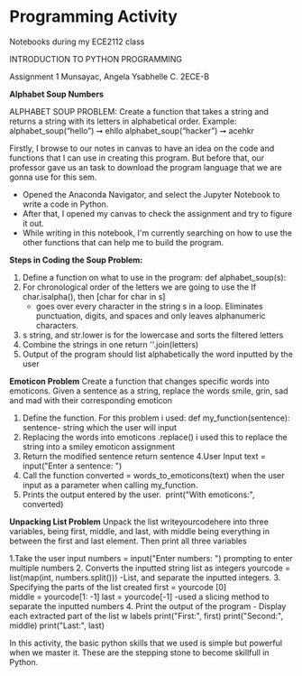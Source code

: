 

























# Programming Activity 
Notebooks during my ECE2112 class 

INTRODUCTION TO PYTHON PROGRAMMING

Assignment 1
Munsayac, Angela Ysabhelle C. 
2ECE-B

**Alphabet Soup Numbers**

ALPHABET SOUP PROBLEM: Create a function that takes a string and returns a string with its letters
in alphabetical order.
Example: alphabet_soup(“hello”) ➞ ehllo
alphabet_soup(“hacker”) ➞ acehkr

Firstly, I browse to our notes in canvas to have an idea on the code and functions that I can use in creating this program. But before that, our professor gave us an task to download the program language that we are gonna use for this sem.
- Opened the Anaconda Navigator, and select the Jupyter Notebook to write a code in Python.
- After that, I opened my canvas to check the assignment and try to figure it out.
- While writing in this notebook, I'm currently searching on how to use the other functions that can help me to build the program.
  
**Steps in Coding the Soup Problem:**
1. Define a function on what to use in the program:
   def alphabet_soup(s):
2. For chronological order of the letters we are going to use the
   If char.isalpha(), then [char for char in s]
   - goes over every character in the string s in a loop. Eliminates punctuation,       digits, and spaces and only leaves alphanumeric characters.
3. s string, and str.lower is for the lowercase and sorts the filtered letters 
4. Combine the strings in one
   return ''.join(letters)
6. Output of the program should list alphabetically the word inputted by the user

**Emoticon Problem**
Create a function that changes specific words into emoticons. Given a sentence
as a string, replace the words smile, grin, sad and mad with their corresponding emoticon

1. Define the function. For this problem i used:
   def my_function(sentence):
   sentence- string which the user will input
2. Replacing the words into emoticons
   .replace() i used this to replace the string into a smiley emoticon assignment
3. Return the modified sentence
   return sentence
4.User Input
   text = input("Enter a sentence: ")
5. Call the function
   converted = words_to_emoticons(text) when the user input as a parameter when       calling my_function.
6. Prints the output entered by the user.
​   print("With emoticons:", converted)

**Unpacking List Problem**
Unpack the list writeyourcodehere into three variables, being first,
middle, and last, with middle being everything in between the first and last element. Then print all three
variables

1.Take the user input
  numbers = input("Enter numbers: ") prompting to enter multiple numbers
2. Converts the inputted string list as integers
   yourcode = list(map(int, numbers.split()))
   -List, and separate the inputted integers.
3. Specifying the parts of the list created
    first = yourcode [0]                            
    middle = yourcode[1: -1]
    last = yourcode[-1]
   -used a slicing method to separate the inputted numbers
 4. Print the output of the program - Display each extracted part of the list w labels
    print("First:", first)
    print("Second:", middle)
    print("Last:", last)

In this activity, the basic python skills that we used is simple but powerful when we master it. These are the stepping stone to become skillfull in Python. 



